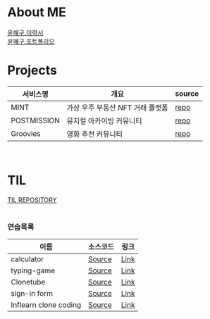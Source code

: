 # About ME
[윤혜구.이력서](https://github.com/une9/une9/blob/1d7a24dc4d9a78d12b6a1d0a8fcaf9fc4313aefa/%EC%9C%A4%ED%98%9C%EA%B5%AC.%EC%9D%B4%EB%A0%A5%EC%84%9C.pdf) <br>
[윤혜구.포트폴리오](https://github.com/une9/une9/blob/f15432400509a47163b79451c5d8bb8cfe88a293/%EC%9C%A4%ED%98%9C%EA%B5%AC.%ED%8F%AC%ED%8A%B8%ED%8F%B4%EB%A6%AC%EC%98%A4.pdf)
<br>


# Projects
| 서비스명 | 개요 | source |
| - | - | - |
| MINT | 가상 우주 부동산 NFT 거래 플랫폼 | [repo](https://github.com/une9/MINT.git) |
| POSTMISSION | 뮤지컬 아카이빙 커뮤니티 | [repo](https://github.com/post-mission/frontend.git) |
| Groovies | 영화 추천 커뮤니티 | [repo](https://github.com/une9/Groovies.git) |
<br>


# TIL
[TIL REPOSITORY](https://github.com/une9/TIL)
<br>
<br>


### 연습목록

| 이름 | 소스코드 | 링크 |
| - | - | - |
| calculator | [Source](https://github.com/une9/calculator) | [Link](https://une9.github.io/calculator) |
| typing-game | [Source](https://github.com/une9/typing-game) | [Link](https://une9.github.io/typing-game) |
| Clonetube | [Source](https://github.com/une9/Clonetube) | [Link](https://une9.github.io/Clonetube) |
| sign-in form | [Source](https://github.com/une9/sign-in-form) | [Link](https://une9.github.io/sign-in-form) |
| Inflearn clone coding | [Source](https://github.com/une9/inflearnclonecoding) | [Link](https://une9.github.io/InflearnCloneCoding) |
